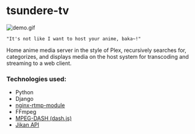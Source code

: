 # tsundere-tv

<img src="https://github.com/wgoode3/tsundere-tv/blob/master/demo.gif?raw=true" alt="demo.gif" />

``` 
"It's not like I want to host your anime, baka~!" 
```

Home anime media server in the style of Plex, recursively searches for, categorizes, and displays media on the host system for transcoding and streaming to a web client. 

### Technologies used: 
* Python
* Django
* [nginx-rtmp-module](https://github.com/ut0mt8/nginx-rtmp-module)
* FFmpeg
* [MPEG-DASH (dash.js)](https://github.com/Dash-Industry-Forum/dash.js)
* [Jikan API](https://github.com/jikan-me/jikan)

